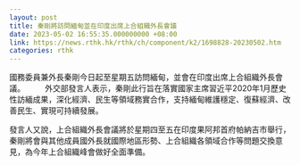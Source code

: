 ```yaml
---
layout: post
title: 秦剛將訪問緬甸並在印度出席上合組織外長會議
date: 2023-05-02 16:55:35.000000000 +08:00
link: https://news.rthk.hk/rthk/ch/component/k2/1698828-20230502.htm
categories: rthk
---
```


國務委員兼外長秦剛今日起至星期五訪問緬甸，並會在印度出席上合組織外長會議。 
  　　
外交部發言人表示，秦剛此行旨在落實國家主席習近平2020年1月歷史性訪緬成果，深化經濟、民生等領域務實合作，支持緬甸維護穩定、復蘇經濟、改善民生、實現可持續發展。

發言人又說，上合組織外長會議將於星期四至五在印度果阿邦首府帕納吉市舉行，秦剛將會與其他成員國外長就國際地區形勢、上合組織各領域合作等問題交換意見，為今年上合組織峰會做好全面準備。
